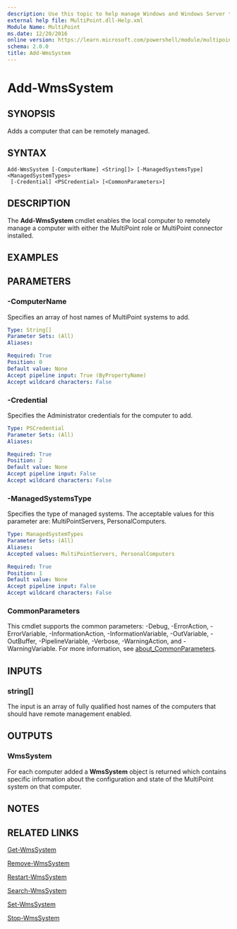 ```yaml
---
description: Use this topic to help manage Windows and Windows Server technologies with Windows PowerShell.
external help file: MultiPoint.dll-Help.xml
Module Name: MultiPoint
ms.date: 12/20/2016
online version: https://learn.microsoft.com/powershell/module/multipoint/add-wmssystem?view=windowsserver2022-ps&wt.mc_id=ps-gethelp
schema: 2.0.0
title: Add-WmsSystem
---
```


# Add-WmsSystem

## SYNOPSIS
Adds a computer that can be remotely managed.

## SYNTAX

```
Add-WmsSystem [-ComputerName] <String[]> [-ManagedSystemsType] <ManagedSystemTypes>
 [-Credential] <PSCredential> [<CommonParameters>]
```

## DESCRIPTION
The **Add-WmsSystem** cmdlet enables the local computer to remotely manage a computer with either the MultiPoint role or MultiPoint connector installed.

## EXAMPLES


## PARAMETERS

### -ComputerName
Specifies an array of host names of MultiPoint systems to add.

```yaml
Type: String[]
Parameter Sets: (All)
Aliases: 

Required: True
Position: 0
Default value: None
Accept pipeline input: True (ByPropertyName)
Accept wildcard characters: False
```

### -Credential
Specifies the Administrator credentials for the computer to add.

```yaml
Type: PSCredential
Parameter Sets: (All)
Aliases: 

Required: True
Position: 2
Default value: None
Accept pipeline input: False
Accept wildcard characters: False
```

### -ManagedSystemsType
Specifies the type of managed systems.
The acceptable values for this parameter are: MultiPointServers, PersonalComputers.

```yaml
Type: ManagedSystemTypes
Parameter Sets: (All)
Aliases: 
Accepted values: MultiPointServers, PersonalComputers

Required: True
Position: 1
Default value: None
Accept pipeline input: False
Accept wildcard characters: False
```

### CommonParameters
This cmdlet supports the common parameters: -Debug, -ErrorAction, -ErrorVariable, -InformationAction, -InformationVariable, -OutVariable, -OutBuffer, -PipelineVariable, -Verbose, -WarningAction, and -WarningVariable. For more information, see [about_CommonParameters](https://go.microsoft.com/fwlink/?LinkID=113216).

## INPUTS

### string[]
The input is an array of fully qualified host names of the computers that should have remote management enabled.

## OUTPUTS

### WmsSystem
For each computer added a **WmsSystem** object is returned which contains specific information about the configuration and state of the MultiPoint system on that computer.

## NOTES

## RELATED LINKS

[Get-WmsSystem](./Get-WmsSystem.md)

[Remove-WmsSystem](./Remove-WmsSystem.md)

[Restart-WmsSystem](./Restart-WmsSystem.md)

[Search-WmsSystem](./Search-WmsSystem.md)

[Set-WmsSystem](./Set-WmsSystem.md)

[Stop-WmsSystem](./Stop-WmsSystem.md)

